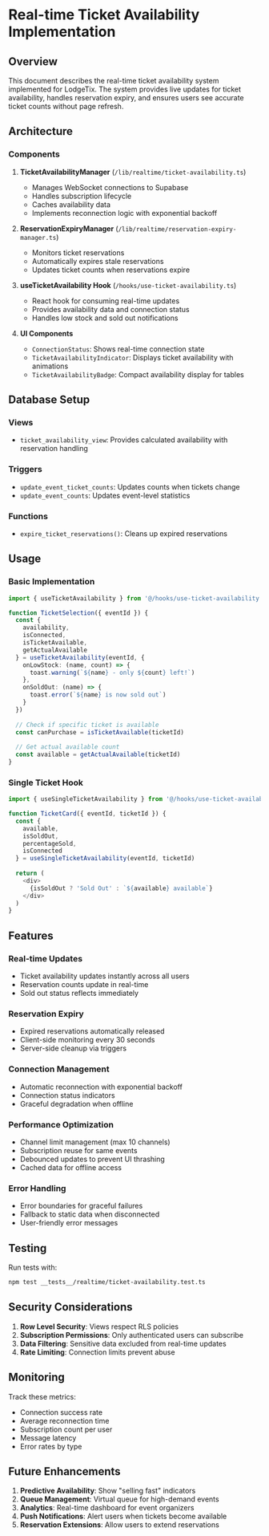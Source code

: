 # Real-time Ticket Availability Implementation

## Overview
This document describes the real-time ticket availability system implemented for LodgeTix. The system provides live updates for ticket availability, handles reservation expiry, and ensures users see accurate ticket counts without page refresh.

## Architecture

### Components

1. **TicketAvailabilityManager** (`/lib/realtime/ticket-availability.ts`)
   - Manages WebSocket connections to Supabase
   - Handles subscription lifecycle
   - Caches availability data
   - Implements reconnection logic with exponential backoff

2. **ReservationExpiryManager** (`/lib/realtime/reservation-expiry-manager.ts`)
   - Monitors ticket reservations
   - Automatically expires stale reservations
   - Updates ticket counts when reservations expire

3. **useTicketAvailability Hook** (`/hooks/use-ticket-availability.ts`)
   - React hook for consuming real-time updates
   - Provides availability data and connection status
   - Handles low stock and sold out notifications

4. **UI Components**
   - `ConnectionStatus`: Shows real-time connection state
   - `TicketAvailabilityIndicator`: Displays ticket availability with animations
   - `TicketAvailabilityBadge`: Compact availability display for tables

## Database Setup

### Views
- `ticket_availability_view`: Provides calculated availability with reservation handling

### Triggers
- `update_event_ticket_counts`: Updates counts when tickets change
- `update_event_counts`: Updates event-level statistics

### Functions
- `expire_ticket_reservations()`: Cleans up expired reservations

## Usage

### Basic Implementation
```typescript
import { useTicketAvailability } from '@/hooks/use-ticket-availability'

function TicketSelection({ eventId }) {
  const { 
    availability, 
    isConnected,
    isTicketAvailable,
    getActualAvailable 
  } = useTicketAvailability(eventId, {
    onLowStock: (name, count) => {
      toast.warning(`${name} - only ${count} left!`)
    },
    onSoldOut: (name) => {
      toast.error(`${name} is now sold out`)
    }
  })
  
  // Check if specific ticket is available
  const canPurchase = isTicketAvailable(ticketId)
  
  // Get actual available count
  const available = getActualAvailable(ticketId)
}
```

### Single Ticket Hook
```typescript
import { useSingleTicketAvailability } from '@/hooks/use-ticket-availability'

function TicketCard({ eventId, ticketId }) {
  const { 
    available, 
    isSoldOut,
    percentageSold,
    isConnected 
  } = useSingleTicketAvailability(eventId, ticketId)
  
  return (
    <div>
      {isSoldOut ? 'Sold Out' : `${available} available`}
    </div>
  )
}
```

## Features

### Real-time Updates
- Ticket availability updates instantly across all users
- Reservation counts update in real-time
- Sold out status reflects immediately

### Reservation Expiry
- Expired reservations automatically released
- Client-side monitoring every 30 seconds
- Server-side cleanup via triggers

### Connection Management
- Automatic reconnection with exponential backoff
- Connection status indicators
- Graceful degradation when offline

### Performance Optimization
- Channel limit management (max 10 channels)
- Subscription reuse for same events
- Debounced updates to prevent UI thrashing
- Cached data for offline access

### Error Handling
- Error boundaries for graceful failures
- Fallback to static data when disconnected
- User-friendly error messages

## Testing

Run tests with:
```bash
npm test __tests__/realtime/ticket-availability.test.ts
```

## Security Considerations

1. **Row Level Security**: Views respect RLS policies
2. **Subscription Permissions**: Only authenticated users can subscribe
3. **Data Filtering**: Sensitive data excluded from real-time updates
4. **Rate Limiting**: Connection limits prevent abuse

## Monitoring

Track these metrics:
- Connection success rate
- Average reconnection time
- Subscription count per user
- Message latency
- Error rates by type

## Future Enhancements

1. **Predictive Availability**: Show "selling fast" indicators
2. **Queue Management**: Virtual queue for high-demand events
3. **Analytics**: Real-time dashboard for event organizers
4. **Push Notifications**: Alert users when tickets become available
5. **Reservation Extensions**: Allow users to extend reservations